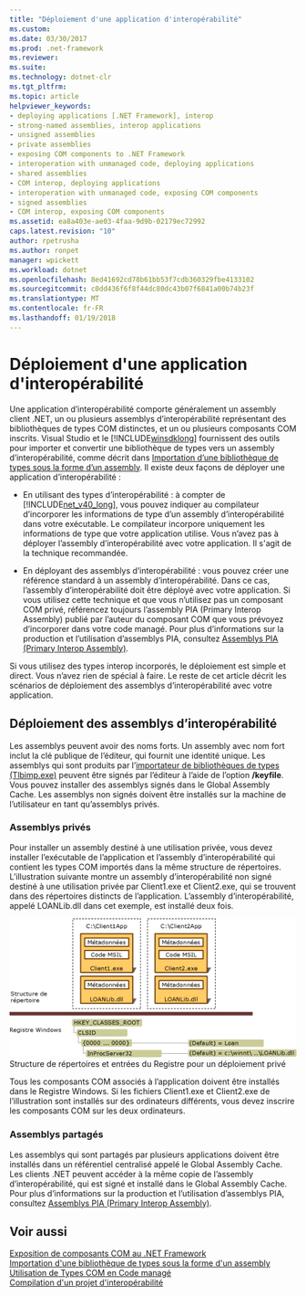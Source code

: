 ```yaml
---
title: "Déploiement d'une application d'interopérabilité"
ms.custom: 
ms.date: 03/30/2017
ms.prod: .net-framework
ms.reviewer: 
ms.suite: 
ms.technology: dotnet-clr
ms.tgt_pltfrm: 
ms.topic: article
helpviewer_keywords:
- deploying applications [.NET Framework], interop
- strong-named assemblies, interop applications
- unsigned assemblies
- private assemblies
- exposing COM components to .NET Framework
- interoperation with unmanaged code, deploying applications
- shared assemblies
- COM interop, deploying applications
- interoperation with unmanaged code, exposing COM components
- signed assemblies
- COM interop, exposing COM components
ms.assetid: ea8a403e-ae03-4faa-9d9b-02179ec72992
caps.latest.revision: "10"
author: rpetrusha
ms.author: ronpet
manager: wpickett
ms.workload: dotnet
ms.openlocfilehash: 8ed41692cd78b61bb53f7cdb360329fbe4133102
ms.sourcegitcommit: c0dd436f6f8f44dc80dc43b07f6841a00b74b23f
ms.translationtype: MT
ms.contentlocale: fr-FR
ms.lasthandoff: 01/19/2018
---
```

# <a name="deploying-an-interop-application"></a>Déploiement d'une application d'interopérabilité
Une application d’interopérabilité comporte généralement un assembly client .NET, un ou plusieurs assemblys d’interopérabilité représentant des bibliothèques de types COM distinctes, et un ou plusieurs composants COM inscrits. Visual Studio et le [!INCLUDE[winsdklong](../../../includes/winsdklong-md.md)] fournissent des outils pour importer et convertir une bibliothèque de types vers un assembly d’interopérabilité, comme décrit dans [Importation d’une bibliothèque de types sous la forme d’un assembly](../../../docs/framework/interop/importing-a-type-library-as-an-assembly.md). Il existe deux façons de déployer une application d’interopérabilité :  
  
-   En utilisant des types d’interopérabilité : à compter de [!INCLUDE[net_v40_long](../../../includes/net-v40-long-md.md)], vous pouvez indiquer au compilateur d’incorporer les informations de type d’un assembly d’interopérabilité dans votre exécutable. Le compilateur incorpore uniquement les informations de type que votre application utilise. Vous n’avez pas à déployer l’assembly d’interopérabilité avec votre application. Il s'agit de la technique recommandée.  
  
-   En déployant des assemblys d’interopérabilité : vous pouvez créer une référence standard à un assembly d’interopérabilité. Dans ce cas, l’assembly d’interopérabilité doit être déployé avec votre application. Si vous utilisez cette technique et que vous n’utilisez pas un composant COM privé, référencez toujours l’assembly PIA (Primary Interop Assembly) publié par l’auteur du composant COM que vous prévoyez d’incorporer dans votre code managé. Pour plus d’informations sur la production et l’utilisation d’assemblys PIA, consultez [Assemblys PIA (Primary Interop Assembly)](http://msdn.microsoft.com/library/b977a8be-59a0-40a0-a806-b11ffba5c080).  
  
 Si vous utilisez des types interop incorporés, le déploiement est simple et direct. Vous n’avez rien de spécial à faire. Le reste de cet article décrit les scénarios de déploiement des assemblys d’interopérabilité avec votre application.  
  
## <a name="deploying-interop-assemblies"></a>Déploiement des assemblys d’interopérabilité  
 Les assemblys peuvent avoir des noms forts. Un assembly avec nom fort inclut la clé publique de l’éditeur, qui fournit une identité unique. Les assemblys qui sont produits par l’[importateur de bibliothèques de types (Tlbimp.exe)](../../../docs/framework/tools/tlbimp-exe-type-library-importer.md) peuvent être signés par l’éditeur à l’aide de l’option **/keyfile**. Vous pouvez installer des assemblys signés dans le Global Assembly Cache. Les assemblys non signés doivent être installés sur la machine de l’utilisateur en tant qu’assemblys privés.  
  
### <a name="private-assemblies"></a>Assemblys privés  
 Pour installer un assembly destiné à une utilisation privée, vous devez installer l’exécutable de l’application et l’assembly d’interopérabilité qui contient les types COM importés dans la même structure de répertoires. L’illustration suivante montre un assembly d’interopérabilité non signé destiné à une utilisation privée par Client1.exe et Client2.exe, qui se trouvent dans des répertoires distincts de l’application. L’assembly d’interopérabilité, appelé LOANLib.dll dans cet exemple, est installé deux fois.  
  
 ![Structure de répertoires et Registre Windows](../../../docs/framework/interop/media/comdeployprivate.gif "comdeployprivate")  
Structure de répertoires et entrées du Registre pour un déploiement privé  
  
 Tous les composants COM associés à l’application doivent être installés dans le Registre Windows. Si les fichiers Client1.exe et Client2.exe de l’illustration sont installés sur des ordinateurs différents, vous devez inscrire les composants COM sur les deux ordinateurs.  
  
### <a name="shared-assemblies"></a>Assemblys partagés  
 Les assemblys qui sont partagés par plusieurs applications doivent être installés dans un référentiel centralisé appelé le Global Assembly Cache. Les clients .NET peuvent accéder à la même copie de l’assembly d’interopérabilité, qui est signé et installé dans le Global Assembly Cache. Pour plus d’informations sur la production et l’utilisation d’assemblys PIA, consultez [Assemblys PIA (Primary Interop Assembly)](http://msdn.microsoft.com/library/b977a8be-59a0-40a0-a806-b11ffba5c080).  
  
## <a name="see-also"></a>Voir aussi  
 [Exposition de composants COM au .NET Framework](../../../docs/framework/interop/exposing-com-components.md)  
 [Importation d'une bibliothèque de types sous la forme d'un assembly](../../../docs/framework/interop/importing-a-type-library-as-an-assembly.md)  
 [Utilisation de Types COM en Code managé](http://msdn.microsoft.com/library/1a95a8ca-c8b8-4464-90b0-5ee1a1135b66)  
 [Compilation d'un projet d'interopérabilité](../../../docs/framework/interop/compiling-an-interop-project.md)
